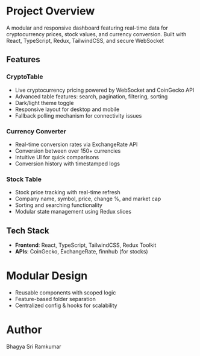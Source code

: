 # Project Overview

A modular and responsive dashboard featuring real-time data for cryptocurrency prices, stock values, and currency conversion. Built with React, TypeScript, Redux, TailwindCSS, and secure WebSocket 

## Features

### CryptoTable
- Live cryptocurrency pricing powered by WebSocket and CoinGecko API
- Advanced table features: search, pagination, filtering, sorting
- Dark/light theme toggle
- Responsive layout for desktop and mobile
- Fallback polling mechanism for connectivity issues

### Currency Converter
- Real-time conversion rates via ExchangeRate API
- Conversion between over 150+ currencies
- Intuitive UI for quick comparisons
- Conversion history with timestamped logs

### Stock Table
- Stock price tracking with real-time refresh
- Company name, symbol, price, change %, and market cap
- Sorting and searching functionality
- Modular state management using Redux slices

## Tech Stack
- **Frontend**: React, TypeScript, TailwindCSS, Redux Toolkit
- **APIs**: CoinGecko, ExchangeRate, finnhub (for stocks)

# Modular Design
- Reusable components with scoped logic
- Feature-based folder separation
- Centralized config & hooks for scalability

# Author 
Bhagya Sri Ramkumar

